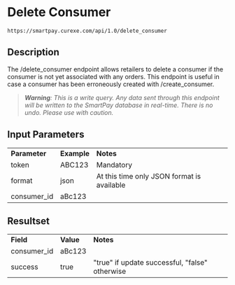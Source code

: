 # Delete Consumer

~~~
https://smartpay.curexe.com/api/1.0/delete_consumer
~~~

## Description

The /delete_consumer endpoint allows retailers to delete a consumer if the consumer is not yet associated with any orders. This endpoint is useful in case a consumer has been erroneously created with /create_consumer.

> ***Warning**: This is a write query. Any data sent through this endpoint will be written to the SmartPay database in real-time. There is no undo. Please use with caution.*

## Input Parameters

<table>
  <tr>
    <td><b>Parameter</b></td>
    <td><b>Example</b></td>
    <td><b><b>Notes</b></b></td>
  </tr>
  <tr>
    <td>token</td>
    <td>ABC123</td>
    <td>Mandatory</td>
  </tr>
  <tr>
    <td>format</td>
    <td>json</td>
    <td>At this time only JSON format is available</td>
  </tr>
  <tr>
    <td>consumer_id</td>
    <td>aBc123</td>
    <td></td>
  </tr>
</table>

## Resultset

<table>
  <tr>
    <td><b>Field</b></td>
    <td><b>Value</b></td>
    <td><b><b>Notes</b></b></td>
  </tr>
  <tr>
    <td>consumer_id</td>
    <td>aBc123</td>
    <td></td>
  </tr>
  <tr>
    <td>success</td>
    <td>true</td>
    <td>"true" if update successful, "false" otherwise</td>
  </tr>
</table>
